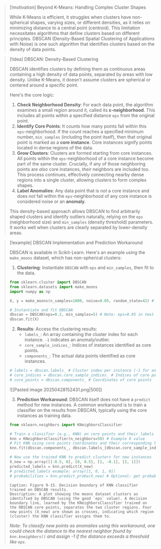 > [!motivation] Beyond K-Means: Handling Complex Cluster Shapes
>
> While K-Means is efficient, it struggles when clusters have non-spherical shapes, varying sizes, or different densities, as it relies on minimizing distance to a central point (centroid). This limitation necessitates algorithms that define clusters based on different principles. DBSCAN (Density-Based Spatial Clustering of Applications with Noise) is one such algorithm that identifies clusters based on the density of data points.

> [!idea] DBSCAN: Density-Based Clustering
>
> DBSCAN identifies clusters by defining them as continuous areas containing a high density of data points, separated by areas with low density. Unlike K-Means, it doesn't assume clusters are spherical or centered around a specific point.
>
> Here's the core logic:
> 1.  **Check Neighborhood Density**: For each data point, the algorithm examines a small region around it, called its **ε-neighborhood**. This includes all points within a specified distance `eps` from the original point.
> 2.  **Identify Core Points**: It counts how many points fall within this `eps`-neighborhood. If the count reaches a specified minimum number, `min_samples` (including the point itself), then that original point is marked as a **core instance**. Core instances signify points located in dense regions of the data.
> 3.  **Grow Clusters**: Clusters are formed starting from core instances. All points within the `eps`-neighborhood of a core instance become part of the same cluster. Crucially, if any of those neighboring points are *also* core instances, *their* neighbors are included too. This process continues, effectively connecting nearby dense regions into a single cluster, allowing clusters to form complex shapes.
> 4.  **Label Anomalies**: Any data point that is *not* a core instance and does *not* fall within the `eps`-neighborhood of any core instance is considered noise or an **anomaly**.
>
> This density-based approach allows DBSCAN to find arbitrarily shaped clusters and identify outliers naturally, relying on the `eps` (neighborhood size) and `min_samples` (density threshold) parameters. It works well when clusters are clearly separated by lower-density areas.

> [!example] DBSCAN Implementation and Prediction Workaround
>
> DBSCAN is available in Scikit-Learn. Here's an example using the `make_moons` dataset, which has non-spherical clusters:
>
> 1.  **Clustering**: Instantiate `DBSCAN` with `eps` and `min_samples`, then fit to the data.
> 
> ```python
> from sklearn.cluster import DBSCAN
> from sklearn.datasets import make_moons
> import numpy as np
>
> X, y = make_moons(n_samples=1000, noise=0.05, random_state=42) # Example data
>
> # Instantiate and fit DBSCAN
> dbscan = DBSCAN(eps=0.2, min_samples=5) # Note: eps=0.05 in text yields poor result
> dbscan.fit(X)
> ```
>
> 2.  **Results**: Access the clustering results:
>     * `labels_`: An array containing the cluster index for each instance. `-1` indicates an anomaly/outlier.
>     * `core_sample_indices_`: Indices of instances identified as core points.
>     * `components_`: The actual data points identified as core instances.
> 
> ```python
> # labels = dbscan.labels_ # Cluster index per instance (-1 for anomalies)
> # core_indices = dbscan.core_sample_indices_ # Indices of core points
> # core_points = dbscan.components_ # Coordinates of core points
> ```
> ![[Pasted image 20250428152431.png|500]]
>
> 3.  **Prediction Workaround**: DBSCAN itself does not have a `predict` method for new instances. A common workaround is to train a classifier on the results from DBSCAN, typically using the core instances as training data.
> 
> ```python
> from sklearn.neighbors import KNeighborsClassifier
>
> # Train a classifier (e.g., KNN) on core points and their labels
> knn = KNeighborsClassifier(n_neighbors=50) # Example K value
> # Fit KNN using core points coordinates and their corresponding labels
> knn.fit(dbscan.components_, dbscan.labels_[dbscan.core_sample_indices_])
>
> # Now use the trained KNN to predict clusters for new instances
> X_new = np.array([[-0.5, 0], [0, 0.5], [1, -0.1], [2, 1]])
> predicted_labels = knn.predict(X_new)
> # predicted_labels example: array([1, 0, 1, 0])
> # probabilities = knn.predict_proba(X_new) # Optional: get probabilities
> ```
> ```image_goes_here
> Caption: Figure 9-15. Decision boundary of KNN classifier trained on DBSCAN results.
> Description: A plot showing the moons dataset clusters as identified by DBSCAN (using the good `eps` value). A decision boundary line, learned by the KNeighborsClassifier trained on the DBSCAN core points, separates the two cluster regions. Four new points (X_new) are shown as crosses, indicating which region (cluster) the KNN classifier assigns them to.
> ```
> *Note: To classify new points as anomalies using this workaround, one could check the distance to the nearest neighbor found by `knn.kneighbors()` and assign -1 if the distance exceeds a threshold like `eps`*.

